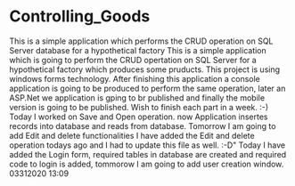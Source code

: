 # Controlling_Goods
This is a simple application which performs the CRUD operation on SQL Server database for a hypothetical factory 
This is a simple application which is going to perform the CRUD opertation on SQL Server for a hypothetical factory which produces some pruducts. 
This project is using windows forms technology. After finishing this application a console application is going to be produced to perform the same operation, later an ASP.Net we application is gping to br published and finally the mobile version is going to be published.
Wish to finish each part in a week. :-)
Today I worked on Save and Open operation. now Application insertes records into database and reads from 
database.
Tomorrow I am going to add Edit and delete functionalities
I have added the Edit and delete operation todays ago and I had to update this file as well. :-D"
Today I have added the Login form, required tables in database are created and required code to login is added, tommorow I am going to add user creation window. 03312020 13:09